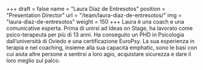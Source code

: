 +++
draft		= false
name		= "Laura Díaz de Entresotos"
position 	= "Presentation Director"
url			= "/team/laura-diaz-de-entresotos/"
img			= "laura-diaz-de-entresotos"
weight		= 150
+++
Laura è una coach e una comunicative esperta. Prima di unirsi ad Ideas on Stage, ha lavorato come psico-terapeuta per più di 13 anni. Ha conseguito un PHD in Psicologia dall’università di Oviedo e una certificazione EuroPsy. La sua esperienza in terapia e nel coaching, insieme alla sua capacità emphatic, sono le basi con cui aiuta altre persone a sentirsi a loro agio, acquistare sicurezza e dare il loro meglio sul palco. 

 